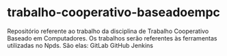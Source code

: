 # trabalho-cooperativo-baseadoempc
Repositório referente ao trabalho da disciplina de Trabalho Cooperativo Baseado em Computadores.
Os trabalhos serão referentes às ferramentas utilizadas no Npds.
São elas:
  GitLab
  GitHub
  Jenkins
